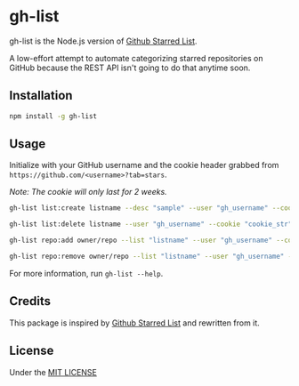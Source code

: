# gh-list

gh-list is the Node.js version of [Github Starred List](https://github.com/haile01/github-starred-list).

A low-effort attempt to automate categorizing starred repositories on GitHub because the REST API isn't going to do that anytime soon.

## Installation

```bash
npm install -g gh-list
```

## Usage

Initialize with your GitHub username and the cookie header grabbed from `https://github.com/<username>?tab=stars`.

*Note: The cookie will only last for 2 weeks.*

```bash
gh-list list:create listname --desc "sample" --user "gh_username" --cookie "cookie_str"

gh-list list:delete listname --user "gh_username" --cookie "cookie_str"

gh-list repo:add owner/repo --list "listname" --user "gh_username" --cookie "cookie_str"

gh-list repo:remove owner/repo --list "listname" --user "gh_username" --cookie "cookie_str
```

For more information, run `gh-list --help`.

## Credits

This package is inspired by [Github Starred List](https://github.com/haile01/github-starred-list) and rewritten from it.

## License

Under the [MIT LICENSE](LICENSE.md)
